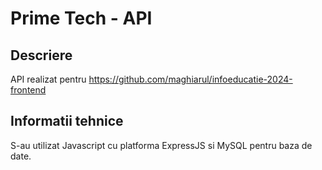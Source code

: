 # Prime Tech - API

## Descriere
API realizat pentru https://github.com/maghiarul/infoeducatie-2024-frontend

## Informatii tehnice
S-au utilizat Javascript cu platforma ExpressJS si MySQL pentru baza de date.
